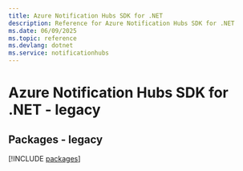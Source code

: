```yaml
---
title: Azure Notification Hubs SDK for .NET
description: Reference for Azure Notification Hubs SDK for .NET
ms.date: 06/09/2025
ms.topic: reference
ms.devlang: dotnet
ms.service: notificationhubs
---
```

# Azure Notification Hubs SDK for .NET - legacy
## Packages - legacy
[!INCLUDE [packages](notification-hubs-index.md)]
